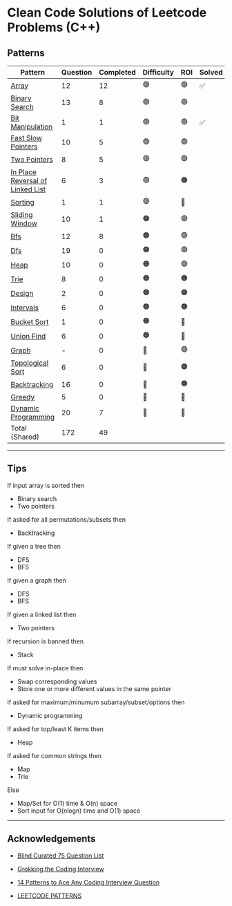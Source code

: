 # Clean Code Solutions of Leetcode Problems (C++)

## Patterns

| Pattern  | Question | Completed | Difficulty | ROI | Solved |
| --- | --- | --- | --- | --- | --- |
| [Array](https://github.com/gyaliniz/leetcode-cpp/tree/main/Patterns/Arrays)| 12 | 12 | 🟢 | 🟢 | ✅ |
| [Binary Search](https://github.com/gyaliniz/leetcode-cpp/tree/main/Patterns/Binary%20Search) | 13 | 8 | 🟢 | 🟢 |  |
| [Bit Manipulation](https://github.com/gyaliniz/leetcode-cpp/tree/main/Patterns/Bit%20Manipulation) | 1 | 1 | 🟢 | 🟢 | ✅ |
| [Fast Slow Pointers](https://github.com/gyaliniz/leetcode-cpp/tree/main/Patterns/Fast%20Slow%20Pointers) | 10 | 5 | 🟢 | 🟢 |   |
| [Two Pointers](https://github.com/gyaliniz/leetcode-cpp/tree/main/Patterns/Two%20Pointers) | 8 | 5 | 🟢 | 🟢 |   |
| [In Place Reversal of Linked List](https://github.com/gyaliniz/leetcode-cpp/tree/main/Patterns/In%20Place%20Reversal%20Of%20Linked%20List) | 6 | 3 | 🟢 | 🟠 |  |
| [Sorting](https://github.com/gyaliniz/leetcode-cpp/tree/main/Patterns/Sorting) | 1 | 1| 🟢 | 🔴 |  |
| [Sliding Window](https://github.com/gyaliniz/leetcode-cpp/tree/main/Patterns/Sliding%20Window) | 10 | 1| 🟠 | 🟢 |   |
| [Bfs](https://github.com/gyaliniz/leetcode-cpp/tree/main/Patterns/Bfs)| 12 | 8 | 🟠 | 🟢 |  |
| [Dfs](https://github.com/gyaliniz/leetcode-cpp/tree/main/Patterns/Dfs) | 19 | 0| 🟠 | 🟢 |   |
| [Heap](https://github.com/gyaliniz/leetcode-cpp/tree/main/Patterns/Heap) | 10 | 0| 🟠 | 🟢 |  |
| [Trie](https://github.com/gyaliniz/leetcode-cpp/tree/main/Patterns/Trie) | 8 | 0 | 🟠 | 🟠 |  |
| [Design](https://github.com/gyaliniz/leetcode-cpp/tree/main/Patterns/Design) | 2 | 0| 🟠 | 🟠 |   |
| [Intervals](https://github.com/gyaliniz/leetcode-cpp/tree/main/Patterns/Intervals) | 6 | 0| 🟠 | 🟠 | |
| [Bucket Sort](https://github.com/gyaliniz/leetcode-cpp/tree/main/Patterns/Bucket%20Sort) | 1 | 0| 🟠 | 🔴 |  |
| [Union Find](https://github.com/gyaliniz/leetcode-cpp/tree/main/Patterns/Union%20Find) | 6 | 0| 🟠 | 🔴 |  |
| [Graph](https://github.com/gyaliniz/leetcode-cpp/tree/main/Patterns/Graph) | - | 0 | 🔴 | 🟢 |   |
| [Topological Sort](https://github.com/gyaliniz/leetcode-cpp/tree/main/Patterns/Topological%20Sort) | 6 | 0| 🔴 | 🟠 |  |
| [Backtracking](https://github.com/gyaliniz/leetcode-cpp/tree/main/Patterns/Backtracking) | 16 | 0| 🔴 | 🟠 |  |
| [Greedy](https://github.com/gyaliniz/leetcode-cpp/tree/main/Patterns/Greedy) | 5 | 0| 🔴 | 🔴  |  |
| [Dynamic Programming](https://github.com/gyaliniz/leetcode-cpp/tree/main/Patterns/Dynamic%20Programming) | 20 | 7 | 🔴 | 🔴  |  |
| Total (Shared)| 172 | 49 | | |

---

## Tips

If input array is sorted then
- Binary search
- Two pointers

If asked for all permutations/subsets then
- Backtracking

If given a tree then
- DFS
- BFS

If given a graph then
- DFS
- BFS

If given a linked list then
- Two pointers

If recursion is banned then
- Stack

If must solve in-place then
- Swap corresponding values
- Store one or more different values in the same pointer

If asked for maximum/minumum subarray/subset/options then
- Dynamic programming

If asked for top/least K items then
- Heap

If asked for common strings then
- Map
- Trie

Else
- Map/Set for O(1) time & O(n) space
- Sort input for O(nlogn) time and O(1) space

---

## Acknowledgements
- [Blind Curated 75 Question List](https://www.teamblind.com/post/New-Year-Gift---Curated-List-of-Top-100-LeetCode-Questions-to-Save-Your-Time-OaM1orEU)

- [Grokking the Coding Interview](https://www.educative.io/courses/grokking-the-coding-interview)

- [14 Patterns to Ace Any Coding Interview Question](https://hackernoon.com/14-patterns-to-ace-any-coding-interview-question-c5bb3357f6ed)

- [LEETCODE PATTERNS](https://seanprashad.com/leetcode-patterns/)
<!--
| []() | [Go](<..//Solutions/.md>) | 🟢 | |
-->